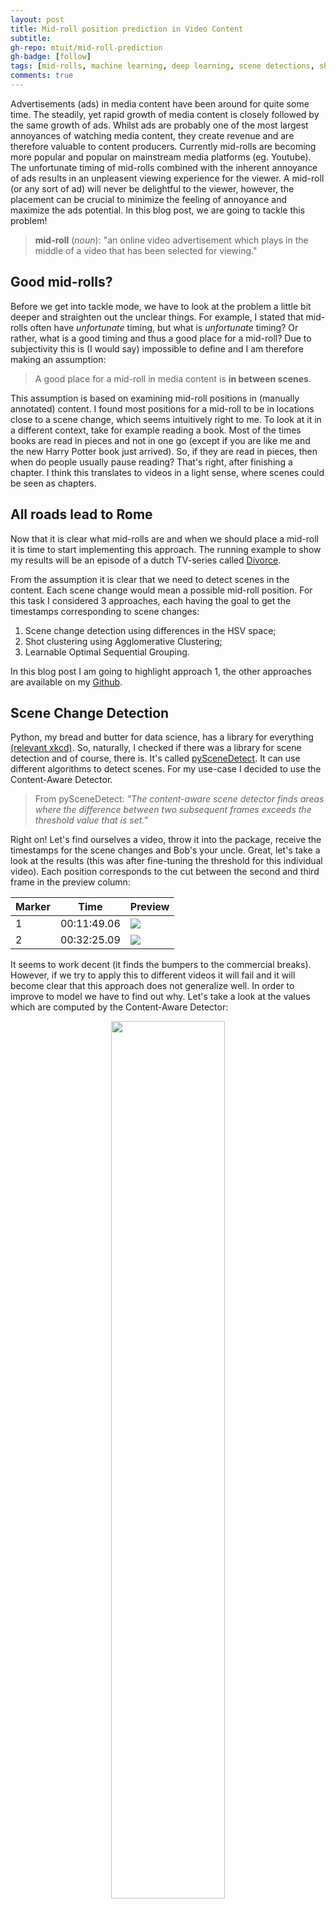 ```yaml
---
layout: post
title: Mid-roll position prediction in Video Content
subtitle: 
gh-repo: mtuit/mid-roll-prediction
gh-badge: [follow]
tags: [mid-rolls, machine learning, deep learning, scene detections, shot clustering]
comments: true
---
```


<style TYPE="text/css">
code.has-jax {font: inherit; font-size: 100%; background: inherit; border: inherit;}
</style>
<script type="text/x-mathjax-config">
MathJax.Hub.Config({
    tex2jax: {
        inlineMath: [['$','$'], ['\\(','\\)']],
        skipTags: ['script', 'noscript', 'style', 'textarea', 'pre'] // removed 'code' entry
    }
});
MathJax.Hub.Queue(function() {
    var all = MathJax.Hub.getAllJax(), i;
    for(i = 0; i < all.length; i += 1) {
        all[i].SourceElement().parentNode.className += ' has-jax';
    }
});
</script>
<script type="text/javascript" src="https://cdnjs.cloudflare.com/ajax/libs/mathjax/2.7.4/MathJax.js?config=TeX-AMS_HTML-full"></script>


Advertisements (ads) in media content have been around for quite some time. The steadily, yet rapid growth of media content is closely followed by the same growth of ads. Whilst ads are probably one of the most largest annoyances of watching media content, they create revenue and are therefore valuable to content producers. Currently mid-rolls are becoming more popular and popular on mainstream media platforms (eg. Youtube). The unfortunate timing of mid-rolls combined with the inherent annoyance of ads results in an unpleasent viewing experience for the viewer. A mid-roll (or any sort of ad) will never be delightful to the viewer, however, the placement can be crucial to minimize the feeling of annoyance and maximize the ads potential. In this blog post, we are going to tackle this problem!

> **mid-roll** (*noun*): "an online video advertisement which plays in the middle of a video that has been selected for viewing."

## Good mid-rolls?

Before we get into tackle mode, we have to look at the problem a little bit deeper and straighten out the unclear things. For example, I stated that mid-rolls often have *unfortunate* timing, but what is *unfortunate* timing? Or rather, what is a good timing and thus a good place for a mid-roll? Due to subjectivity this is (I would say) impossible to define and I am therefore making an assumption: 

> A good place for a mid-roll in media content is **in between scenes**.

This assumption is based on examining mid-roll positions in (manually annotated) content. I found most positions for a mid-roll to be in locations close to a scene change, which seems intuitively right to me. To look at it in a different context, take for example reading a book. Most of the times books are read in pieces and not in one go (except if you are like me and the new Harry Potter book just arrived). So, if they are read in pieces, then when do people usually pause reading? That's right, after finishing a chapter. I think this translates to videos in a light sense, where scenes could be seen as chapters. 

## All roads lead to Rome

Now that it is clear what mid-rolls are and when we should place a mid-roll it is time to start implementing this approach. The running example to show my results will be an episode of a dutch TV-series called [Divorce](https://www.imdb.com/title/tt2421012/?ref_=fn_al_tt_2). 

From the assumption it is clear that we need to detect scenes in the content. Each scene change would mean a possible mid-roll position. For this task I considered 3 approaches, each having the goal to get the timestamps corresponding to scene changes: 

<!-- This can be extended by introducting a score to a scene change based on the content of the preceding en and succeeding scene. Unfortunately  -->

1. Scene change detection using differences in the HSV space;
2. Shot clustering using Agglomerative Clustering;
3. Learnable Optimal Sequential Grouping.

In this blog post I am going to highlight approach 1, the other approaches are available on my [Github](https://github.com/mtuit/internship-RTL-mid-rolls). 

## Scene Change Detection 
Python, my bread and butter for data science, has a library for everything [(relevant xkcd)](https://xkcd.com/353/). So, naturally, I checked if there was a library for scene detection and of course, there is. It's called [pySceneDetect](https://pyscenedetect.readthedocs.io/en/latest/). It can use different algorithms to detect scenes. For my use-case I decided to use the Content-Aware Detector. 

> From pySceneDetect: *"The content-aware scene detector finds areas where the difference between two subsequent frames exceeds the threshold value that is set."*

Right on! Let's find ourselves a video, throw it into the package, receive the timestamps for the scene changes and Bob's your uncle. Great, let's take a look at the results (this was after fine-tuning the threshold for this individual video). Each position corresponds to the cut between the second and third frame in the preview column:

| Marker | Time        | Preview |
|--------|-------------|---------|
| 1      | 00:11:49.06 | <img src="..\assets\img\mid-rolls\marker1_base.png"> |
| 2      | 00:32:25.09 | <img src="..\assets\img\mid-rolls\marker2_base.png"> |

It seems to work decent (it finds the bumpers to the commercial breaks). However, if we try to apply this to different videos it will fail and it will become clear that this approach does not generalize well. In order to improve to model we have to find out why. Let's take a look at the values which are computed by the Content-Aware Detector: 

<p align="center">
  <img width="60%" height="60%" src="..\assets\img\mid-rolls\hsv_difference_divorce.png">
</p>

On the x-axis we see the frame number and on the y-axis we see the corresponding HSV differences. For example, if $f_{100}$ has a average HSV value of 50, and $f_{99}$ has a average HSV value of 70, then HSV difference at $f_{100}$ is 20. If you are into formalities and math the delta (difference) in HSV for a frame can be computed using the following (generic) formula: 

<p align="center">
$\begin{equation}
\Delta \text{hue}(f, d) = \Big\lvert\text{hue}(f)-\frac{\sum_{i = 1}^{d}\text{hue}(f-i)}{d}\Big\rvert
\end{equation}$
</p>

Where $f$ is the frame number and $d$ is the number of frames you want to take into consideration. In our case this is simply 1 and the formula becomes: 

<p align="center">
$\begin{equation}
\Delta \text{hue}(f) = \Big\lvert\text{hue}(f)-\text{hue}(f-1)\Big\rvert
\end{equation}$
</p>

The black dotted lines are the ground truth values, ie. a frame which is a good position for a mid-roll. However, not all suitable positions are captured by the ground truth. This means that it's possible to have more suitable positions than just the ground truth. 

The model uses a threshold on values which are extracted based on the content. This means that the threshold (which is a constant line) is dependent on the values. These values highly fluctuate between different content (logical, since every content contains different kind of scenes/locations/backgrounds/etc.). Let's take a look how this looks in our running example: 

<p align="center">
  <img width="60%" height="60%" src="..\assets\img\mid-rolls\divorce_baseline.png">
</p>

For the threshold to have a similar behaviour for different content, it would need to adjust itself based on the content. You could try by setting the threshold to a high value and iteratively lower it to gradually find more scenes. This, however, introduces a new hyperparameter, the number of scenes you want to detect (similar to the *k* parameter in clustering) before terminating the iterative process. You could estimate the number of scenes based on the length of the content or something similar, and we can continue this rabbithole. In the end, this approach is inherently hard to generalize. But... what if instead of using a threshold based selection way, we look at the problem in a different light? 

## Improved Scene Change Detection 
After consulting with my colleagues about the shortcomings and issues they nodged me into a different direction. This led me to think about the values as a [signal](https://en.wikipedia.org/wiki/Signal_processing). Thinking about it this way also led me to use [scipy's signal package](https://docs.scipy.org/doc/scipy/reference/signal.html), more specifically the [`scipy.signal.find_peaks()`](https://docs.scipy.org/doc/scipy/reference/generated/scipy.signal.find_peaks.html#scipy.signal.find_peaks) function. From the official documentation, this functions "find peaks inside a signal based on peak properties". A peak in our use case means that a scene change and thus a good position for a mid-roll. How would that look in our running example? 

<p align="center">
  <img width="60%" height="60%" src="..\assets\img\mid-rolls\peaks1.png">
</p>

We can clearly see two peaks in our example. But, we could also say that the next maximum value is also a peak... And the next maximum value is also a peak, etc. etc. See, for example, the following pictures: 

<p align="center">
  <img width="49%" height="100%" src="..\assets\img\mid-rolls\peaks2.png">
  <img width="49%" height="100%" src="..\assets\img\mid-rolls\peaks3.png">
</p>

So where do we draw the line, what percentage of peaks do we keep? To define this we can use the `prominence` parameter of the function. `Prominence` is the hyperparameter for this approach and I used a data-driven approach to compute it with the following formula: 

<p align="center">
\begin{equation}
\text{prominence}(v, p) = \text{max}(v) - \text{max}(v) \cdot p
\end{equation}
</p>

Where $v$ is the vector containing the computed HSV values and $p$ is the percentage of values we want to keep with regard to the maximum peak. If we take a $p$ of 0.2, the result will be peaks with only differ 20% from the highest peak. In order words, if our highest peak has a value of 100, then we take every peak which has a value in the range of 80-100. 

From a manual evaluation I found that a `prominence` between 0.2 and 0.3 is optimal, where 0.2 is more conservative. Using 0.2 in our running example results in the following positions: 

<p align="center">
    <img width="60%" height="60%" src="..\assets\img\mid-rolls\divorce_improved_results.png">
</p>

Now let's also take a look at what happens in the video at these points:

| Marker | Time        | Preview |
|--------|-------------|---------|
| 1      | 00:02:46.04 | <img src="..\assets\img\mid-rolls\marker1_improved.png"> |
| 2      | 00:11:49.06 | <img src="..\assets\img\mid-rolls\marker1_base.png"> |
| 3      | 00:20:01.24 | <img src="..\assets\img\mid-rolls\marker3_improved.png">|
| 4      | 00:32:25.09 | <img src="..\assets\img\mid-rolls\marker2_base.png"> |
| 5      | 00:37:21.06 | <img src="..\assets\img\mid-rolls\marker5_improved.png"> |

Just like the results in our initial approach it finds the bumpers for the commercial breaks, but it also succesfully finds 3 extra positions where a scene change takes place. In total we end up with 5 suitable positions to place a mid-roll, exciting!

## Closing thoughts
During we blog post we saw an increase in performance of the approach by simply looking at the problem in a different way. This is an important take-away from this project in my opinion. Although the performance is increasing there are still some limitations to the current approach. The approach is sensitive to scenes which have the same kind of colours (resulting in similar HSV values), which happens frequently in movies. Moreover, the current approach is only capturing one modality (video) and therefore only uses a small part of the available information. An obvious extra modality would be audio, but one could also incorporate text, emotion or even action. 

All in all I had a lot of fun running this project and gained a lot of experience on the subject. I would like to thank everybody who improved the project with their feedback. Now it's time to start making some $$$ by selling my approach to Youtube. 